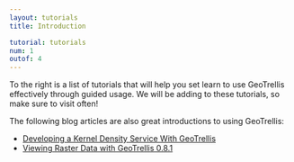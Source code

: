 ```yaml
---
layout: tutorials
title: Introduction

tutorial: tutorials
num: 1
outof: 4
---
```


To the right is a list of tutorials that will help you set learn to use GeoTrellis effectively through guided usage. We will be adding to these tutorials, so make sure to visit often!

The following blog articles are also great introductions to using GeoTrellis:
* [Developing a Kernel Density Service With GeoTrellis](http://www.azavea.com/blogs/labs/2013/03/developing-a-kernel-density-service-with-geotrellis/)
* [Viewing Raster Data with GeoTrellis 0.8.1](http://www.azavea.com/blogs/labs/2013/04/viewing-raster-data-with-geotrellis-0-8-1/)
